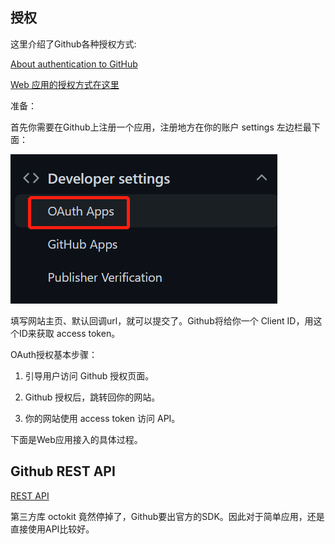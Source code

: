 ## 授权

这里介绍了Github各种授权方式:

[About authentication to GitHub](https://docs.github.com/en/authentication/keeping-your-account-and-data-secure/about-authentication-to-github)

[Web 应用的授权方式在这里](https://docs.github.com/en/developers/apps/building-oauth-apps/authorizing-oauth-apps#web-application-flow)

准备：

首先你需要在Github上注册一个应用，注册地方在你的账户 settings 左边栏最下面：

![app](images/oauth-apps.png)

填写网站主页、默认回调url，就可以提交了。Github将给你一个 Client ID，用这个ID来获取 access token。


OAuth授权基本步骤：

1. 引导用户访问 Github 授权页面。

2. Github 授权后，跳转回你的网站。

3. 你的网站使用 access token 访问 API。


下面是Web应用接入的具体过程。




## Github REST API

[REST API](https://docs.github.com/en/rest/guides/getting-started-with-the-rest-api)

第三方库 octokit 竟然停掉了，Github要出官方的SDK。因此对于简单应用，还是直接使用API比较好。




